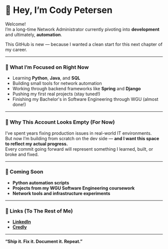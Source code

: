 # 👋 Hey, I’m Cody Petersen

Welcome!  
I’m a long-time Network Administrator currently pivoting into **development** and ultimately, **automation**.

This GitHub is new — because I wanted a clean start for this next chapter of my career.

---

### 🧭 What I’m Focused on Right Now

- Learning **Python**, **Java**, and **SQL**
- Building small tools for network automation
- Working through backend frameworks like **Spring** and **Django**
- Pushing my first real projects (stay tuned!)
- Finishing my Bachelor's in Software Engineering through WGU (almost done!)

---

### 🚀 Why This Account Looks Empty (For Now)

I’ve spent years fixing production issues in real-world IT environments.  
But now I’m building from scratch on the dev side — **and I want this space to reflect my actual progress.**  
Every commit going forward will represent something I learned, built, or broke and fixed.

---

### 🧰 Coming Soon

- **Python automation scripts**  
- **Projects from my WGU Software Engineering coursework**  
- **Network tools and infrastructure experiments**

---

### 📇 Links (To The Rest of Me)

- **[LinkedIn](https://www.linkedin.com/in/cody-petersen/)**
- **[Credly](https://www.credly.com/users/cody-petersen)**

---

**“Ship it. Fix it. Document it. Repeat.”**  
